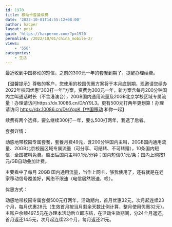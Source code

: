 ```yaml
---
id: 1970
title: 移动卡套餐续费
date: '2022-10-01T14:55:12+08:00'
author: hacper
layout: post
guid: 'https://hacperme.com/?p=1970'
permalink: /2022/10/01/china_mobile-2/
views:
    - '558'
categories:
    - 生活
---
```


最近收到中国移动的短信，之前的300元一年的套餐到期了，提醒办理续费。

【温馨提示】尊敬的客户，您使用的校园优惠方案将于本月底到期，现邀请您续办2022年校园优惠“300打一年”方案，资费为300元一年，新方案含每月200分钟国内主叫通话时长（不含港澳台），20GB国内通用流量及20GB北京学校区域专属流量！办理请访问https://dx.10086.cn/D/sY9L3。更有500元打两年更划算！办理请访问 <https://dx.10086.cn/D/sYgoK【中国移动> 和你一起】

续费有两个选择，要么继续300打一年，要么500打两年，我选了后者。

套餐详情：

动感地带校园专属套餐，套餐月费49元，含200分钟国内主叫，20GB国内通用流量、20GB北京校园区域专属流量（可分享、可结转、不可转赠），10条国内短信，全国被叫免费。超出后国内主叫0.1元/分钟；国内短信0.1元/条；国内上网按1元/GB自动叠加计费。

主要看中了每月 20GB 国内通用流量，当作上网卡，够我使用了，还有就是在老家移动信号覆盖好，网络不限速（电信居然限速，哎）。

优惠方式：

动感地带校园专属套餐500元打两年，活动期内，首月优惠32元，次月起连续23个月，每月优惠28元（生效首月按当月剩余天数比例计算，整月使用优惠32元）。主账户余额497.5元在办理本活动后立即冻结，在活动生效期间，分24个月返还，首月返还14.5元，次月起连续23个月，每月返还21元。